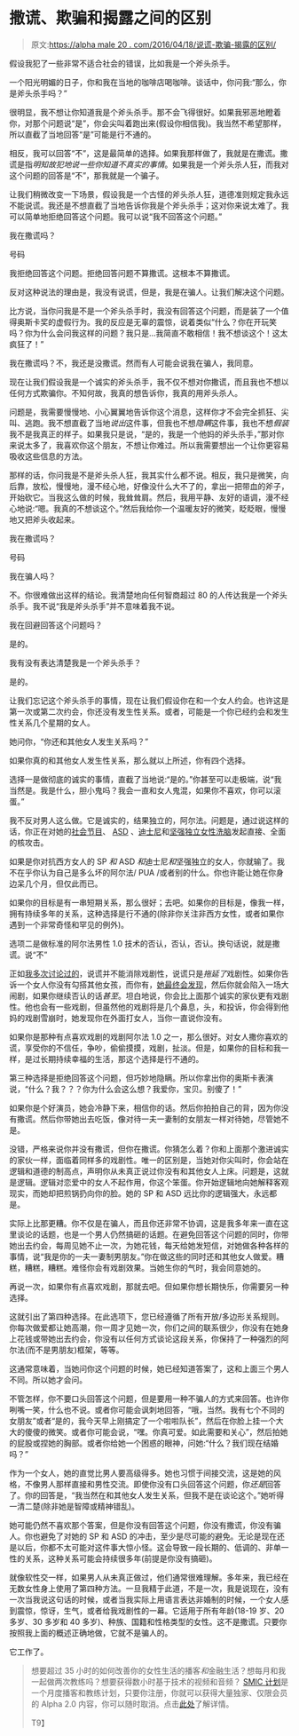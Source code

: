 # 撒谎、欺骗和揭露之间的区别

> 原文:[https://alpha male 20 . com/2016/04/18/说谎-欺骗-揭露的区别/](https://alphamale20.com/2016/04/18/the-difference-between-lying-deception-and-disclosure/)

假设我犯了一些非常不适合社会的错误，比如我是一个斧头杀手。

一个阳光明媚的日子，你和我在当地的咖啡店喝咖啡。谈话中，你问我:“那么，你是斧头杀手吗？”

很明显，我不想让你知道我是个斧头杀手。那不会飞得很好。如果我邪恶地瞪着你，对那个问题说“是”，你会尖叫着跑出来(假设你相信我)。我当然不希望那样，所以直截了当地回答“是”可能是行不通的。

相反，我可以回答“不”，这是最简单的选择。如果我那样做了，我就是在撒谎。撒谎是指*明知故犯地说一些你知道不真实的事情*。如果我是一个斧头杀人狂，而我对这个问题的回答是“不”，那我就是一个骗子。

让我们稍微改变一下场景，假设我是一个古怪的斧头杀人狂，道德准则规定我永远不能说谎。我还是不想直截了当地告诉你我是个斧头杀手；这对你来说太难了。我可以简单地拒绝回答这个问题。我可以说“我不回答这个问题。”

我在撒谎吗？

号码

我拒绝回答这个问题。拒绝回答问题不算撒谎。这根本不算撒谎。

反对这种说法的理由是，我没有说谎，但是，我是在骗人。让我们解决这个问题。

比方说，当你问我是不是一个斧头杀手时，我没有回答这个问题，而是装了一个值得奥斯卡奖的虚假行为。我的反应是无辜的震惊，说着类似“什么？你在开玩笑吗？你为什么会问我这样的问题？我只是...我简直不敢相信！我不想谈这个！这太疯狂了！”

我在撒谎吗？不，我还是没撒谎。然而有人可能会说我在骗人，我同意。

现在让我们假设我是一个诚实的斧头杀手，我不仅不想对你撒谎，而且我也不想以任何方式欺骗你。不知何故，我真的想告诉你，我真的用斧头杀人。

问题是，我需要慢慢地、小心翼翼地告诉你这个消息，这样你才不会完全抓狂、尖叫、逃跑。我不想直截了当地*说出*这件事，但我也不想*隐瞒*这件事，我也不想*假装*我不是我真正的样子。如果我只是说，“是的，我是一个他妈的斧头杀手，”那对你来说太多了，我喜欢你这个朋友，不想让你难过。所以我需要想出一个让你更容易吸收这些信息的方法。

那样的话，你问我是不是斧头杀人狂，我其实什么都不说。相反，我只是微笑，向后靠，放松，慢慢地，漫不经心地，好像没什么大不了的，拿出一把带血的斧子，开始砍它。当我这么做的时候，我耸耸肩。然后，我用平静、友好的语调，漫不经心地说:“嗯。我真的不想谈这个。”然后我给你一个温暖友好的微笑，眨眨眼，慢慢地又把斧头收起来。

我在撒谎吗？

号码

我在骗人吗？

不。你很难做出这样的结论。我清楚地向任何智商超过 80 的人传达我是一个斧头杀手。我不说“我是斧头杀手”并不意味着我不说。

我在回避回答这个问题吗？

是的。

我有没有表达清楚我是一个斧头杀手？

是的。

让我们忘记这个斧头杀手的事情，现在让我们假设你在和一个女人约会。也许这是第一次或第二次约会，你还没有发生性关系。或者，可能是一个你已经约会和发生性关系几个星期的女人。

她问你，“你还和其他女人发生关系吗？”

如果你真的和其他女人发生性关系，那么就以上所述，你有四个选择。

选择一是做彻底的诚实的事情，直截了当地说:“是的。”你甚至可以走极端，说“我当然是。我是什么，胆小鬼吗？我会一直和女人鬼混，如果你不喜欢，你可以滚蛋。”

我不反对男人这么做。它是诚实的，结果独立的，阿尔法。问题是，通过说这样的话，你正在对她的[社会节目](https://blackdragonblog.com/glossary/#societal_programming)、 [ASD](https://blackdragonblog.com/glossary/#ASD) 、[迪士尼](https://blackdragonblog.com/glossary/#disney)和[坚强独立女性洗脑](https://blackdragonblog.com/2015/03/05/strong-independent-woman-are-you-sure-thats-what-you-are/)发起直接、全面的核攻击。

如果是你对抗西方女人的 SP *和* ASD *和*迪士尼*和*坚强独立的女人，你就输了。我不在乎你认为自己是多么坏的阿尔法/ PUA /或者别的什么。你也许能让她在你身边呆几个月，但仅此而已。

如果你的目标是有一串短期关系，那么很好；去吧。如果你的目标是，像我一样，拥有持续多年的关系，这种选择是行不通的(除非你关注非西方女性，或者如果你遇到一个非常奇怪和罕见的例外)。

选项二是做标准的阿尔法男性 1.0 技术的否认，否认，否认。换句话说，就是撒谎。说“不”

正如[我多次讨论过的](https://blackdragonblog.com/2015/08/07/why-do-men-lie-to-women/)，说谎并不能消除戏剧性，说谎只是*拖延了*戏剧性。如果你告诉一个女人你没有勾搭其他女孩，而你有，[她最终会发现](https://blackdragonblog.com/2016/03/07/when-men-cheat-they-usually-want-to-get-caught/)，然后你就会陷入一场大闹剧，如果你继续否认的话*甚至*。坦白地说，你会比上面那个诚实的家伙更有戏剧性。他也会有一些戏剧，但虽然他的戏剧将是几个鼻息，头，和投诉，你会得到他妈的戏剧雪崩时，她发现你在外面打女人，当你一直说你没有。

如果你是那种有点喜欢戏剧的戏剧阿尔法 1.0 之一，那么很好。对女人撒你喜欢的谎，享受你的不信任，争吵，偷偷摸摸，戏剧，扯淡。但是，如果你的目标和我一样，是过长期持续幸福的生活，那这个选择是行不通的。

第三种选择是拒绝回答这个问题，但巧妙地隐瞒。所以你拿出你的奥斯卡表演说，“什么？我？？？你为什么会这么想？我爱你，宝贝。别傻了！”

如果你是个好演员，她会冷静下来，相信你的话。然后你拍拍自己的背，因为你没有撒谎。然后你带她出去吃饭，像对待一夫一妻制的女朋友一样对待她，尽管她不是。

没错，严格来说你并没有撒谎，但你在撒谎。你猜怎么着？你和上面那个激进诚实的家伙一样，面临着同样多的戏剧性。唯一的区别是，当她对你尖叫时，你会站在逻辑和道德的制高点，声明你从未真正说过你没有和其他女人上床。问题是，这就是逻辑。逻辑对恋爱中的女人不起作用，你这个笨蛋。你开始逻辑地向她解释客观现实，而她却把煎锅扔向你的脸。她的 SP 和 ASD 远比你的逻辑强大，永远都是。

实际上比那更糟。你不仅是在骗人，而且你还非常不协调，这是我多年来一直在这里谈论的话题，也是一个男人仍然搞砸的话题。在避免回答这个问题的同时，你带她出去约会，每周见她不止一次，为她花钱，每天给她发短信，对她做各种各样的事情，说“我是你的一夫一妻制男朋友。”你在做这些的同时还和其他女人做爱。糟糕，糟糕，糟糕。难怪你会有戏剧效果。当她生你的气时，我会同意她的。

再说一次，如果你有点喜欢戏剧，那就去吧。但如果你想长期快乐，你需要另一种选择。

这就引出了第四种选择。在此选项下，您已经遵循了所有开放/多边形关系规则。你每次做爱都让她高潮，你一周才见她一次，你们之间的联系很少，你没有在她身上花钱或带她出去约会，你没有以任何方式谈论这段关系，你保持了一种强烈的阿尔法(而不是男朋友)框架，等等。

这通常意味着，当她问你这个问题的时候，她已经知道答案了，这和上面三个男人不同。所以她才会问。

不管怎样，你不要口头回答这个问题，但是要用一种不骗人的方式来回答。也许你咧嘴一笑，什么也不说。或者你可能会讽刺地回答，“哦，当然。我有七个不同的女朋友”或者“是的，我今天早上刚搞定了一个啦啦队长”，然后在你脸上挂一个大大的傻傻的微笑。或者你可能会说，“嘿。你真可爱。如此需要和关心”，然后拍她的屁股或捏她的胸部。或者你给她一个困惑的眼神，问她:“什么？我们现在结婚吗？”

作为一个女人，她的直觉比男人要高级得多。她也习惯于间接交流，这是她的风格，不像男人那样直接和男性交流。即使你没有口头回答这个问题，你*还是*回答了。你的回答是，“我当然在和其他女人发生关系，但我不是在谈论这个。”她听得一清二楚(除非她是智障或精神错乱)。

她可能仍然不喜欢那个答案，但是你没有回答这个问题，你没有撒谎，你没有骗人。你也避免了对她的 SP 和 ASD 的冲击，至少是尽可能的避免。无论是现在还是以后，你都不太可能对这件事大惊小怪。这会导致一段长期的、低调的、非单一性的关系，这种关系可能会持续很多年(前提是你没有搞砸)。

就像软性交一样，如果男人从未真正做过，他们通常很难理解。多年来，我已经在无数女性身上使用了第四种方法。一旦我精于此道，不是一次，我是说现在，没有一次当我说这句话的时候，或者当我实际上用语言表达非婚制的时候，一个女人感到震惊，惊讶，生气，或者给我戏剧性的一幕。它适用于所有年龄(18-19 岁、20 多岁、30 多岁和 40 多岁)、种族、国籍和性格类型的女性。这不是撒谎。只要你按照我上面的概述正确地做，它就不是骗人的。

它工作了。

> 想要超过 35 小时的如何改善你的女性生活的播客*和*金融生活？想每月和我一起做两次教练吗？想要获得数小时基于技术的视频和音频？ [SMIC 计划](https://alphamale20.kartra.com/page/vIL17)是一个月度播客和教练计划，只要你注册，你就可以获得大量独家、仅限会员的 Alpha 2.0 内容，你可以随时取消。点击[此处](https://alphamale20.kartra.com/page/vIL17)了解详情。
> 
> T9】